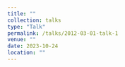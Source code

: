 ```yaml
---
title: ""
collection: talks
type: "Talk"
permalink: /talks/2012-03-01-talk-1
venue: ""
date: 2023-10-24
location: ""
---
```


